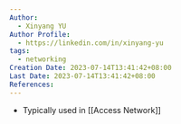 ```yaml
---
Author:
  - Xinyang YU
Author Profile:
  - https://linkedin.com/in/xinyang-yu
tags:
  - networking
Creation Date: 2023-07-14T13:41:42+08:00
Last Date: 2023-07-14T13:41:42+08:00
References:
---
```

* Typically used in [[Access Network]]